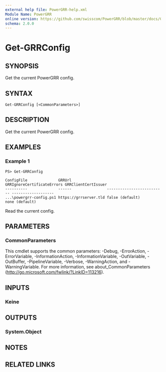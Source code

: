 ```yaml
---
external help file: PowerGRR-help.xml
Module Name: PowerGRR
online version: https://github.com/swisscom/PowerGRR/blob/master/docs/Get-GRRConfig.md
schema: 2.0.0
---
```


# Get-GRRConfig

## SYNOPSIS
Get the current PowerGRR config.

## SYNTAX

```
Get-GRRConfig [<CommonParameters>]
```

## DESCRIPTION
Get the current PowerGRR config.

## EXAMPLES

### Example 1
```
PS> Get-GRRConfig

ConfigFile              GRRUrl                GRRIgnoreCertificateErrors GRRClientCertIssuer
----------              ------                -------------------------- -------------------
...\powergrr-config.ps1 https://grrserver.tld false (default)            none (default)
```

Read the current config.

## PARAMETERS

### CommonParameters
This cmdlet supports the common parameters: -Debug, -ErrorAction, -ErrorVariable, -InformationAction, -InformationVariable, -OutVariable, -OutBuffer, -PipelineVariable, -Verbose, -WarningAction, and -WarningVariable. For more information, see about_CommonParameters (http://go.microsoft.com/fwlink/?LinkID=113216).

## INPUTS

### Keine

## OUTPUTS

### System.Object

## NOTES

## RELATED LINKS
